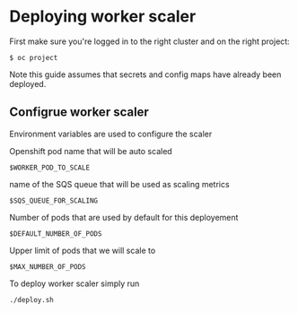 # Deploying worker scaler

First make sure you're logged in to the right cluster and on the right project:

```
$ oc project
```

Note this guide assumes that secrets and config maps have already been deployed.

## Configrue worker scaler

Environment variables are used to configure the scaler

Openshift pod name that will be auto scaled
```
$WORKER_POD_TO_SCALE
```

name of the SQS queue that will be used as scaling metrics
```
$SQS_QUEUE_FOR_SCALING
```
Number of pods that are used by default for this deployement
```
$DEFAULT_NUMBER_OF_PODS
```
Upper limit of pods that we will scale to
```
$MAX_NUMBER_OF_PODS
```


To deploy worker scaler simply run

```
./deploy.sh
```
